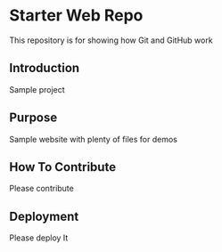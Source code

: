 # Starter Web Repo

This repository is for showing how Git and GitHub work
## Introduction
Sample project

## Purpose

Sample website with plenty of files for demos

## How To Contribute
Please contribute

## Deployment
Please deploy
It
